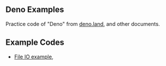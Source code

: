 ## Deno Examples

Practice code of "Deno" from [deno.land](https://deno.land/manual/examples), and other documents.

## Example Codes

- [File IO example](https://deno.land/manual/examples/unix_cat),
